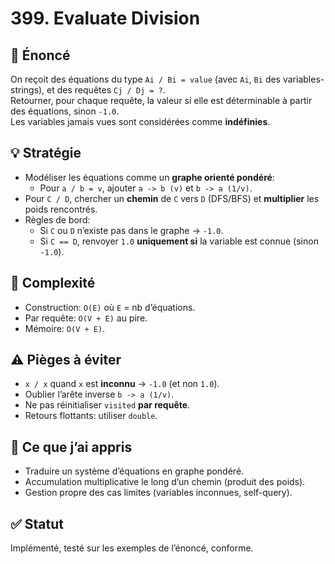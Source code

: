 # 399. Evaluate Division
## 📝 Énoncé
On reçoit des équations du type `Ai / Bi = value` (avec `Ai`, `Bi` des variables-strings), et des requêtes `Cj / Dj = ?`.  
Retourner, pour chaque requête, la valeur si elle est déterminable à partir des équations, sinon `-1.0`.  
Les variables jamais vues sont considérées comme **indéfinies**.

## 💡 Stratégie
- Modéliser les équations comme un **graphe orienté pondéré**:
  - Pour `a / b = v`, ajouter `a -> b (v)` et `b -> a (1/v)`.
- Pour `C / D`, chercher un **chemin** de `C` vers `D` (DFS/BFS) et **multiplier** les poids rencontrés.
- Règles de bord:
  - Si `C` ou `D` n’existe pas dans le graphe → `-1.0`.
  - Si `C == D`, renvoyer `1.0` **uniquement si** la variable est connue (sinon `-1.0`).

## 🧠 Complexité
- Construction: `O(E)` où `E` = nb d’équations.
- Par requête: `O(V + E)` au pire.
- Mémoire: `O(V + E)`.

## ⚠️ Pièges à éviter
- `x / x` quand `x` est **inconnu** → `-1.0` (et non `1.0`).
- Oublier l’arête inverse `b -> a (1/v)`.
- Ne pas réinitialiser `visited` **par requête**.
- Retours flottants: utiliser `double`.

## 💬 Ce que j’ai appris
- Traduire un système d’équations en graphe pondéré.
- Accumulation multiplicative le long d’un chemin (produit des poids).
- Gestion propre des cas limites (variables inconnues, self-query).

## ✅ Statut
Implémenté, testé sur les exemples de l’énoncé, conforme.